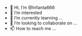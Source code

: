 - 👋 Hi, I’m @Infanta666
- 👀 I’m interested 
- 🌱 I’m currently learning ...
- 💞️ I’m looking to collaborate on ...
- 📫 How to reach me ...

<!---
Infanta666/Infanta666 is a ✨ special ✨ repository because its `README.md` (this file) appears on your GitHub profile.
You can click the Preview link to take a look at your changes.
--->
